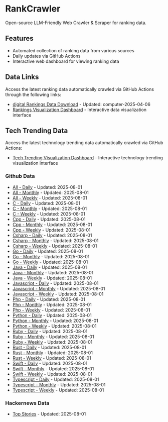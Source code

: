 # RankCrawler

Open-source LLM-Friendly Web Crawler & Scraper for ranking data.

## Features

* Automated collection of ranking data from various sources
* Daily updates via GitHub Actions
* Interactive web dashboard for viewing ranking data


## Data Links

Access the latest ranking data automatically crawled via GitHub Actions through the following links:

* [digital Rankings Data Download](https://github.com/chenjy16/RankCrawler/blob/main/data/1688/digital_computer_2025-04-06.json) - Updated: computer-2025-04-06
* [Rankings Visualization Dashboard](https://chenjy16.github.io/RankCrawler/1688_rankings.html) - Interactive data visualization interface




## Tech Trending Data

Access the latest technology trending data automatically crawled via GitHub Actions:

* [Tech Trending Visualization Dashboard](https://chenjy16.github.io/RankCrawler/tech_trending.html) - Interactive technology trending visualization interface

### Github Data

* [All - Daily](https://github.com/chenjy16/RankCrawler/blob/main/data/github/github_all_daily_2025-08-01.json) - Updated: 2025-08-01
* [All - Monthly](https://github.com/chenjy16/RankCrawler/blob/main/data/github/github_all_monthly_2025-08-01.json) - Updated: 2025-08-01
* [All - Weekly](https://github.com/chenjy16/RankCrawler/blob/main/data/github/github_all_weekly_2025-08-01.json) - Updated: 2025-08-01
* [C - Daily](https://github.com/chenjy16/RankCrawler/blob/main/data/github/github_c_daily_2025-08-01.json) - Updated: 2025-08-01
* [C - Monthly](https://github.com/chenjy16/RankCrawler/blob/main/data/github/github_c_monthly_2025-08-01.json) - Updated: 2025-08-01
* [C - Weekly](https://github.com/chenjy16/RankCrawler/blob/main/data/github/github_c_weekly_2025-08-01.json) - Updated: 2025-08-01
* [Cpp - Daily](https://github.com/chenjy16/RankCrawler/blob/main/data/github/github_cpp_daily_2025-08-01.json) - Updated: 2025-08-01
* [Cpp - Monthly](https://github.com/chenjy16/RankCrawler/blob/main/data/github/github_cpp_monthly_2025-08-01.json) - Updated: 2025-08-01
* [Cpp - Weekly](https://github.com/chenjy16/RankCrawler/blob/main/data/github/github_cpp_weekly_2025-08-01.json) - Updated: 2025-08-01
* [Csharp - Daily](https://github.com/chenjy16/RankCrawler/blob/main/data/github/github_csharp_daily_2025-08-01.json) - Updated: 2025-08-01
* [Csharp - Monthly](https://github.com/chenjy16/RankCrawler/blob/main/data/github/github_csharp_monthly_2025-08-01.json) - Updated: 2025-08-01
* [Csharp - Weekly](https://github.com/chenjy16/RankCrawler/blob/main/data/github/github_csharp_weekly_2025-08-01.json) - Updated: 2025-08-01
* [Go - Daily](https://github.com/chenjy16/RankCrawler/blob/main/data/github/github_go_daily_2025-08-01.json) - Updated: 2025-08-01
* [Go - Monthly](https://github.com/chenjy16/RankCrawler/blob/main/data/github/github_go_monthly_2025-08-01.json) - Updated: 2025-08-01
* [Go - Weekly](https://github.com/chenjy16/RankCrawler/blob/main/data/github/github_go_weekly_2025-08-01.json) - Updated: 2025-08-01
* [Java - Daily](https://github.com/chenjy16/RankCrawler/blob/main/data/github/github_java_daily_2025-08-01.json) - Updated: 2025-08-01
* [Java - Monthly](https://github.com/chenjy16/RankCrawler/blob/main/data/github/github_java_monthly_2025-08-01.json) - Updated: 2025-08-01
* [Java - Weekly](https://github.com/chenjy16/RankCrawler/blob/main/data/github/github_java_weekly_2025-08-01.json) - Updated: 2025-08-01
* [Javascript - Daily](https://github.com/chenjy16/RankCrawler/blob/main/data/github/github_javascript_daily_2025-08-01.json) - Updated: 2025-08-01
* [Javascript - Monthly](https://github.com/chenjy16/RankCrawler/blob/main/data/github/github_javascript_monthly_2025-08-01.json) - Updated: 2025-08-01
* [Javascript - Weekly](https://github.com/chenjy16/RankCrawler/blob/main/data/github/github_javascript_weekly_2025-08-01.json) - Updated: 2025-08-01
* [Php - Daily](https://github.com/chenjy16/RankCrawler/blob/main/data/github/github_php_daily_2025-08-01.json) - Updated: 2025-08-01
* [Php - Monthly](https://github.com/chenjy16/RankCrawler/blob/main/data/github/github_php_monthly_2025-08-01.json) - Updated: 2025-08-01
* [Php - Weekly](https://github.com/chenjy16/RankCrawler/blob/main/data/github/github_php_weekly_2025-08-01.json) - Updated: 2025-08-01
* [Python - Daily](https://github.com/chenjy16/RankCrawler/blob/main/data/github/github_python_daily_2025-08-01.json) - Updated: 2025-08-01
* [Python - Monthly](https://github.com/chenjy16/RankCrawler/blob/main/data/github/github_python_monthly_2025-08-01.json) - Updated: 2025-08-01
* [Python - Weekly](https://github.com/chenjy16/RankCrawler/blob/main/data/github/github_python_weekly_2025-08-01.json) - Updated: 2025-08-01
* [Ruby - Daily](https://github.com/chenjy16/RankCrawler/blob/main/data/github/github_ruby_daily_2025-08-01.json) - Updated: 2025-08-01
* [Ruby - Monthly](https://github.com/chenjy16/RankCrawler/blob/main/data/github/github_ruby_monthly_2025-08-01.json) - Updated: 2025-08-01
* [Ruby - Weekly](https://github.com/chenjy16/RankCrawler/blob/main/data/github/github_ruby_weekly_2025-08-01.json) - Updated: 2025-08-01
* [Rust - Daily](https://github.com/chenjy16/RankCrawler/blob/main/data/github/github_rust_daily_2025-08-01.json) - Updated: 2025-08-01
* [Rust - Monthly](https://github.com/chenjy16/RankCrawler/blob/main/data/github/github_rust_monthly_2025-08-01.json) - Updated: 2025-08-01
* [Rust - Weekly](https://github.com/chenjy16/RankCrawler/blob/main/data/github/github_rust_weekly_2025-08-01.json) - Updated: 2025-08-01
* [Swift - Daily](https://github.com/chenjy16/RankCrawler/blob/main/data/github/github_swift_daily_2025-08-01.json) - Updated: 2025-08-01
* [Swift - Monthly](https://github.com/chenjy16/RankCrawler/blob/main/data/github/github_swift_monthly_2025-08-01.json) - Updated: 2025-08-01
* [Swift - Weekly](https://github.com/chenjy16/RankCrawler/blob/main/data/github/github_swift_weekly_2025-08-01.json) - Updated: 2025-08-01
* [Typescript - Daily](https://github.com/chenjy16/RankCrawler/blob/main/data/github/github_typescript_daily_2025-08-01.json) - Updated: 2025-08-01
* [Typescript - Monthly](https://github.com/chenjy16/RankCrawler/blob/main/data/github/github_typescript_monthly_2025-08-01.json) - Updated: 2025-08-01
* [Typescript - Weekly](https://github.com/chenjy16/RankCrawler/blob/main/data/github/github_typescript_weekly_2025-08-01.json) - Updated: 2025-08-01

### Hackernews Data

* [Top Stories](https://github.com/chenjy16/RankCrawler/blob/main/data/hackernews/hackernews_top_2025-08-01.json) - Updated: 2025-08-01


